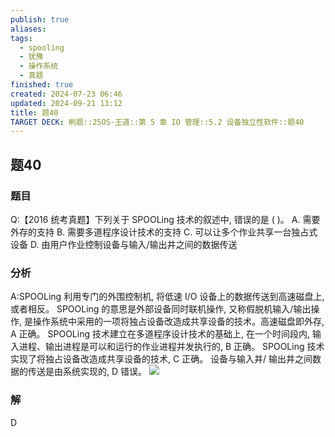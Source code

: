 ```yaml
---
publish: true
aliases: 
tags:
  - spooling
  - 犹豫
  - 操作系统
  - 真题
finished: true
created: 2024-07-23 06:46
updated: 2024-09-21 13:12
title: 题40
TARGET DECK: 刷题::25OS-王道::第 5 章 IO 管理::5.2 设备独立性软件::题40
---
```


## 题40
### 题目
Q:【2016 统考真题】下列关于 SPOOLing 技术的叙述中, 错误的是 ( )。
A. 需要外存的支持
B. 需要多道程序设计技术的支持
C. 可以让多个作业共享一台独占式设备
D. 由用户作业控制设备与输入/输出井之间的数据传送
### 分析
A:SPOOLing 利用专门的外围控制机, 将低速 I/O 设备上的数据传送到高速磁盘上, 或者相反。 
SPOOLing 的意思是外部设备同时联机操作, 又称假脱机输入/输出操作, 是操作系统中采用的一项将独占设备改造成共享设备的技术。高速磁盘即外存, A 正确。
SPOOLing 技术建立在多道程序设计技术的基础上, 在一个时间段内, 输入进程、输出进程是可以和运行的作业进程并发执行的, B 正确。
SPOOLing 技术实现了将独占设备改造成共享设备的技术, C 正确。
设备与输入井/ 输出井之间数据的传送是由系统实现的, D 错误。
![](https://img.hwenyi.tech/202408112131500.webp)
### 解
D

